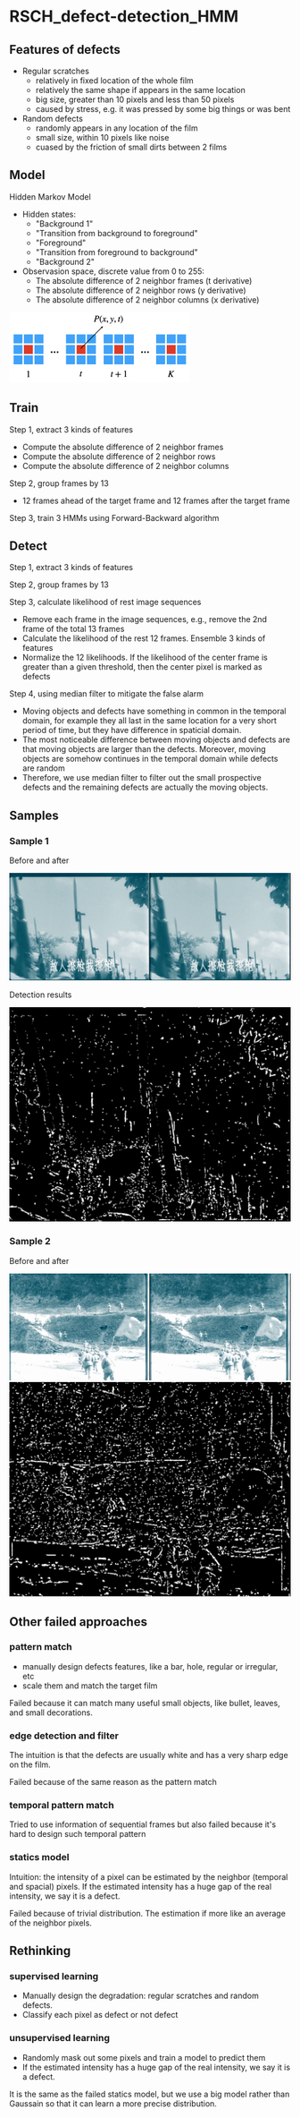 

# RSCH_defect-detection_HMM
## Features of defects
- Regular scratches
  - relatively in fixed location of the whole film
  - relatively the same shape if appears in the same location
  - big size, greater than 10 pixels and less than 50 pixels
  - caused by stress, e.g. it was pressed by some big things or was bent
- Random defects
  - randomly appears in any location of the film
  - small size, within 10 pixels like noise
  - cuased by the friction of small dirts between 2 films

## Model

Hidden Markov Model

- Hidden states:
  - "Background 1"
  - "Transition from background to foreground"
  - "Foreground"
  - "Transition from foreground to background"
  - "Background 2"
- Observasion space, discrete value from 0 to 255:
  - The absolute difference of 2 neighbor frames (t derivative)
  - The absolute difference of 2 neighbor rows (y derivative)
  - The absolute difference of 2 neighbor columns (x derivative)

<img src="image_sample/illustration.png" alt="illustration" style="zoom:50%;" />

## Train

Step 1, extract 3 kinds of features

- Compute the absolute difference of 2 neighbor frames
- Compute the absolute difference of 2 neighbor rows 
- Compute the absolute difference of 2 neighbor columns

Step 2, group frames by 13

- 12 frames ahead of the target frame and 12 frames after the target frame

Step 3, train 3 HMMs using Forward-Backward algorithm



## Detect

Step 1, extract 3 kinds of features

Step 2, group frames by 13

Step 3, calculate likelihood of rest image sequences

- Remove each frame in the image sequences, e.g., remove the 2nd frame of the total 13 frames
- Calculate the likelihood of the rest 12 frames. Ensemble 3 kinds of features
- Normalize the 12 likelihoods. If the likelihood of the center frame is greater than a given threshold, then the center pixel is marked as defects

Step 4, using median filter to mitigate the false alarm

- Moving objects and defects have something in common in the temporal domain, for example they all last in the same location for a very short period of time, but they have difference in spaticial domain. 
- The most noticeable difference between moving objects and defects are that moving objects are larger than the defects. Moreover, moving objects are somehow continues in the temporal domain while defects are random
- Therefore, we use median filter to filter out the small prospective defects and the remaining defects are actually the moving objects.

## Samples

### Sample 1

Before and after

<img src="image_sample/image1_results.jpeg" alt="image1_results" style="zoom:50%;" />

Detection results

<img src="image_sample/image1_detection.jpeg" alt="image1_detection" style="zoom:50%;" />

### Sample 2

Before and after

<img src="image_sample/image2_results.jpeg" alt="image2_results" style="zoom:50%;" /><img src="image_sample/image2_detection.jpeg" alt="image2_detection" style="zoom:0%;" />

## Other failed approaches
### pattern match
- manually design defects features, like a bar, hole, regular or irregular, etc
- scale them and match the target film

Failed because it can match many useful small objects, like bullet, leaves, and small decorations.

### edge detection and filter
The intuition is that the defects are usually white and has a very sharp edge on the film.

Failed because of the same reason as the pattern match

### temporal pattern match 
Tried to use information of sequential frames but also failed because it's hard to design such temporal pattern

### statics model
Intuition: the intensity of a pixel can be estimated by the neighbor (temporal and spacial) pixels. If the estimated intensity has a huge gap of the real intensity, we say it is a defect.

Failed because of trivial distribution. The estimation if more like an average of the neighbor pixels.

## Rethinking
### supervised learning
- Manually design the degradation: regular scratches and random defects.
- Classify each pixel as defect or not defect

### unsupervised learning
- Randomly mask out some pixels and train a model to predict them
- If the estimated intensity has a huge gap of the real intensity, we say it is a defect.

It is the same as the failed statics model, but we use a big model rather than Gaussain so that it can learn a more precise distribution.
